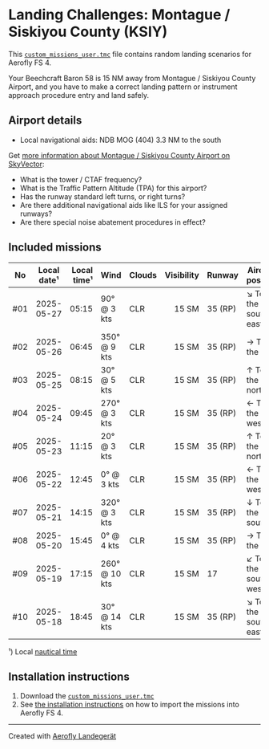 # Landing Challenges: Montague / Siskiyou County (KSIY)

This [`custom_missions_user.tmc`](missions/custom_missions_user.tmc) file contains random landing scenarios for Aerofly FS 4.

Your Beechcraft Baron 58 is 15 NM away from Montague / Siskiyou County Airport, and you have to make a correct landing pattern or instrument approach procedure entry and land safely.

## Airport details

- Local navigational aids: NDB MOG (404) 3.3 NM to the south

Get [more information about Montague / Siskiyou County Airport on SkyVector](https://skyvector.com/airport/KSIY):

- What is the tower / CTAF frequency?
- What is the Traffic Pattern Altitude (TPA) for this airport?
- Has the runway standard left turns, or right turns?
- Are there additional navigational aids like ILS for your assigned runways?
- Are there special noise abatement procedures in effect?

## Included missions

| No  | Local date¹ | Local time¹ | Wind          | Clouds | Visibility | Runway  | Aircraft position   |
| :-: | ----------- | ----------: | ------------- | ------ | ---------: | ------- | ------------------- |
| #01 | 2025-05-27  |       05:15 | 90° @ 3 kts   | CLR    |      15 SM | 35 (RP) | ↘ To the south-east |
| #02 | 2025-05-26  |       06:45 | 350° @ 9 kts  | CLR    |      15 SM | 35 (RP) | → To the east       |
| #03 | 2025-05-25  |       08:15 | 30° @ 5 kts   | CLR    |      15 SM | 35 (RP) | ↑ To the north      |
| #04 | 2025-05-24  |       09:45 | 270° @ 3 kts  | CLR    |      15 SM | 35 (RP) | ← To the west       |
| #05 | 2025-05-23  |       11:15 | 20° @ 3 kts   | CLR    |      15 SM | 35 (RP) | ↑ To the north      |
| #06 | 2025-05-22  |       12:45 | 0° @ 3 kts    | CLR    |      15 SM | 35 (RP) | ← To the west       |
| #07 | 2025-05-21  |       14:15 | 320° @ 3 kts  | CLR    |      15 SM | 35 (RP) | ↓ To the south      |
| #08 | 2025-05-20  |       15:45 | 0° @ 4 kts    | CLR    |      15 SM | 35 (RP) | → To the east       |
| #09 | 2025-05-19  |       17:15 | 260° @ 10 kts | CLR    |      15 SM | 17      | ↙ To the south-west |
| #10 | 2025-05-18  |       18:45 | 30° @ 14 kts  | CLR    |      15 SM | 35 (RP) | ↘ To the south-east |

¹) Local [nautical time](https://en.wikipedia.org/wiki/Nautical_time)

## Installation instructions

1. Download the [`custom_missions_user.tmc`](missions/custom_missions_user.tmc)
2. See [the installation instructions](https://fboes.github.io/aerofly-missions/docs/generic-installation.html) on how to import the missions into Aerofly FS 4.

---

Created with [Aerofly Landegerät](https://github.com/fboes/aerofly-patterns)
